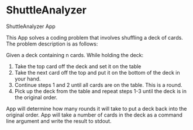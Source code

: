 ShuttleAnalyzer
===============

ShuttleAnalyzer App

This App solves a coding problem that involves shuffling a deck of cards.  The problem description is as follows:

Given a deck containing n cards.  While holding the deck:

1. Take the top card off the deck and set it on the table
2. Take the next card off the top and put it on the bottom of the deck in your hand.
3. Continue steps 1 and 2 until all cards are on the table.  This is a round.
4. Pick up the deck from the table and repeat steps 1-3 until the deck is in the original order.

App will determine how many rounds it will take to put a deck back into the original order.
App will take a number of cards in the deck as a command line argument and write the result to stdout.
